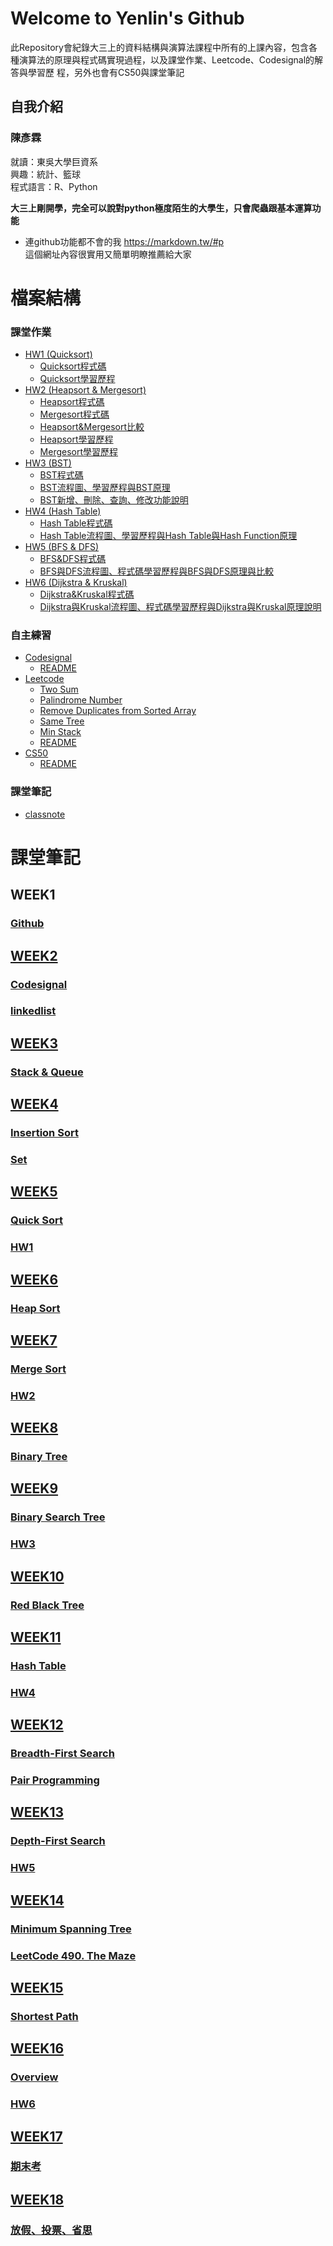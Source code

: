 # Welcome to Yenlin's Github

此Repository會紀錄大三上的資料結構與演算法課程中所有的上課內容，包含各種演算法的原理與程式碼實現過程，以及課堂作業、Leetcode、Codesignal的解答與學習歷
程，另外也會有CS50與課堂筆記

## 自我介紹
### 陳彥霖
就讀：東吳大學巨資系</br>
興趣：統計、籃球</br>
程式語言：R、Python</br>

**大三上剛開學，完全可以說對python極度陌生的大學生，只會爬蟲跟基本運算功能**

* 連github功能都不會的我
https://markdown.tw/#p  </br>
這個網址內容很實用又簡單明瞭推薦給大家


# 檔案結構
### 課堂作業
- [HW1 (Quicksort)](HW1)
  - [Quicksort程式碼](/HW1/quicksort_06170233.py)
  - [Quicksort學習歷程](/HW1/quicksort流程圖與學習歷程.md)
- [HW2 (Heapsort & Mergesort)](HW2)
  - [Heapsort程式碼](/HW2/heap_sort_06170233.py)
  - [Mergesort程式碼](/HW2/merge_sort_06170233.py)
  - [Heapsort&Mergesort比較](/HW2/merge%20sort%26%20heap%20sort%20之比較.md)
  - [Heapsort學習歷程](/HW2/heap_sort流程圖、學習歷程.md)
  - [Mergesort學習歷程](/HW2/merge_sort流程圖、學習歷程.md)
- [HW3 (BST)](HW3)
  - [BST程式碼](/HW3/binary_search_tree_06170233.py)
  - [BST流程圖、學習歷程與BST原理](/HW3/Binary%20Search%20Tree%20流程圖、學習歷程與BST原理.md)
  - [BST新增、刪除、查詢、修改功能說明](/HW3/Binary%20Search%20Tree%20新增、刪除、查詢、修改功能說明.md)
- [HW4 (Hash Table)](HW4)
  - [Hash Table程式碼](/HW4/hash_table_06170233.py)
  - [Hash Table流程圖、學習歷程與Hash Table與Hash Function原理](/HW4/Hash%20Table%20流程圖、學習歷程、原理.md)
- [HW5 (BFS & DFS)](HW5)
  - [BFS&DFS程式碼](/HW5/BFS_06170233.py)
  - [BFS與DFS流程圖、程式碼學習歷程與BFS與DFS原理與比較](/HW5/BFS與DFS流程圖、程式碼學習歷程與BFS與DFS原理與比較.md)
- [HW6 (Dijkstra & Kruskal)](HW6)
  - [Dijkstra&Kruskal程式碼](/HW6/Dijkstra_06170233.py)
  - [Dijkstra與Kruskal流程圖、程式碼學習歷程與Dijkstra與Kruskal原理說明](/HW6/Dijkstra與Kruskal流程圖、程式碼學習歷程與Dijkstra與Kruskal原理說明.md)

### 自主練習
- [Codesignal](codesignal)
  - [README](/codesignal/README.md)
- [Leetcode](leetcode)
  - [Two Sum](/Leetcode/1_Two%20Sum_06170133.py)
  - [Palindrome Number](/Leetcode/9_Palindrome%20Number_06170133.py)
  - [Remove Duplicates from Sorted Array](/Leetcode/26_Remove%20Duplicates%20from%20Sorted%20Array_06170133.py)
  - [Same Tree](/Leetcode/100_Same%20Tree_06170133.py)
  - [Min Stack](/Leetcode/155_Min%20Stack_06170133.py)
  - [README](/Leetcode/README.md)
- [CS50](CS50)
  - [README](/CS50/README.md)

### 課堂筆記
- [classnote](classnote)



# 課堂筆記
## WEEK1
### <a href='https://github.com/yen880405/yenlin/blob/master/classnote/github.md'>Github
## WEEK2
### <a href='https://github.com/yen880405/yenlin/tree/master/codesignal'>Codesignal
### <a href='https://github.com/yen880405/yenlin/blob/master/classnote/linkedlist.md'>linkedlist
## WEEK3
### <a href='https://github.com/yen880405/yenlin/blob/master/classnote/stack%26queue.md'>Stack & Queue
## WEEK4
### <a href='https://github.com/yen880405/yenlin/blob/master/classnote/insertion_sort.md'>Insertion Sort
### <a href='https://github.com/yen880405/yenlin/blob/master/classnote/set.md'>Set
## WEEK5
### <a href='https://github.com/yen880405/yenlin/blob/master/HW1/quicksort%E6%B5%81%E7%A8%8B%E5%9C%96%E8%88%87%E5%AD%B8%E7%BF%92%E6%AD%B7%E7%A8%8B.md'>Quick Sort
### <a href='https://github.com/yen880405/yenlin/tree/master/HW1'>HW1
## WEEK6
### <a href='https://github.com/yen880405/yenlin/blob/master/HW2/heap_sort%E6%B5%81%E7%A8%8B%E5%9C%96%E3%80%81%E5%AD%B8%E7%BF%92%E6%AD%B7%E7%A8%8B.md'>Heap Sort
## WEEK7
### <a href='https://github.com/yen880405/yenlin/blob/master/HW2/merge_sort%E6%B5%81%E7%A8%8B%E5%9C%96%E3%80%81%E5%AD%B8%E7%BF%92%E6%AD%B7%E7%A8%8B.md'>Merge Sort
### <a href='https://github.com/yen880405/yenlin/tree/master/HW2'>HW2
## WEEK8
### <a href='https://github.com/yen880405/yenlin/blob/master/HW3/Binary%20Search%20Tree%20%E6%96%B0%E5%A2%9E%E3%80%81%E5%88%AA%E9%99%A4%E3%80%81%E6%9F%A5%E8%A9%A2%E3%80%81%E4%BF%AE%E6%94%B9%E5%8A%9F%E8%83%BD%E8%AA%AA%E6%98%8E.md'>Binary Tree
## WEEK9
### <a href='https://github.com/yen880405/yenlin/blob/master/HW3/Binary%20Search%20Tree%20%E6%B5%81%E7%A8%8B%E5%9C%96%E3%80%81%E5%AD%B8%E7%BF%92%E6%AD%B7%E7%A8%8B%E8%88%87BST%E5%8E%9F%E7%90%86.md'>Binary Search Tree
### <a href='https://github.com/yen880405/yenlin/tree/master/HW3'>HW3
## WEEK10
### <a href='https://github.com/yen880405/yenlin/blob/master/classnote/red_black_tree.md'>Red Black Tree
## WEEK11
### <a href='https://github.com/yen880405/yenlin/blob/master/HW4/Hash%20Table%20%E6%B5%81%E7%A8%8B%E5%9C%96%E3%80%81%E5%AD%B8%E7%BF%92%E6%AD%B7%E7%A8%8B%E3%80%81%E5%8E%9F%E7%90%86.md'>Hash Table
### <a href='https://github.com/yen880405/yenlin/tree/master/HW4'>HW4
## WEEK12
### <a href='https://github.com/yen880405/yenlin/blob/master/HW5/BFS%E8%88%87DFS%E6%B5%81%E7%A8%8B%E5%9C%96%E3%80%81%E7%A8%8B%E5%BC%8F%E7%A2%BC%E5%AD%B8%E7%BF%92%E6%AD%B7%E7%A8%8B%E8%88%87BFS%E8%88%87DFS%E5%8E%9F%E7%90%86%E8%88%87%E6%AF%94%E8%BC%83.md'>Breadth-First Search
### <a href='https://www.youtube.com/watch?v=vgkahOzFH2Q&feature=youtu.be'>Pair Programming
## WEEK13
### <a href='https://github.com/yen880405/yenlin/blob/master/HW5/BFS%E8%88%87DFS%E6%B5%81%E7%A8%8B%E5%9C%96%E3%80%81%E7%A8%8B%E5%BC%8F%E7%A2%BC%E5%AD%B8%E7%BF%92%E6%AD%B7%E7%A8%8B%E8%88%87BFS%E8%88%87DFS%E5%8E%9F%E7%90%86%E8%88%87%E6%AF%94%E8%BC%83.md'>Depth-First Search
### <a href='https://github.com/yen880405/yenlin/tree/master/HW5'>HW5
## WEEK14
### <a href='https://github.com/yen880405/yenlin/blob/master/HW6/Dijkstra%E8%88%87Kruskal%E6%B5%81%E7%A8%8B%E5%9C%96%E3%80%81%E7%A8%8B%E5%BC%8F%E7%A2%BC%E5%AD%B8%E7%BF%92%E6%AD%B7%E7%A8%8B%E8%88%87Dijkstra%E8%88%87Kruskal%E5%8E%9F%E7%90%86%E8%AA%AA%E6%98%8E.md'>Minimum Spanning Tree
### <a href='https://leetcode.com/articles/the-maze/'>LeetCode 490. The Maze
## WEEK15
### <a href='https://github.com/yen880405/yenlin/blob/master/HW6/Dijkstra%E8%88%87Kruskal%E6%B5%81%E7%A8%8B%E5%9C%96%E3%80%81%E7%A8%8B%E5%BC%8F%E7%A2%BC%E5%AD%B8%E7%BF%92%E6%AD%B7%E7%A8%8B%E8%88%87Dijkstra%E8%88%87Kruskal%E5%8E%9F%E7%90%86%E8%AA%AA%E6%98%8E.md'>Shortest Path
## WEEK16
### Overview
### <a href='https://github.com/yen880405/yenlin/tree/master/HW6'>HW6
## WEEK17
### 期末考
## WEEK18
### 放假、投票、省思
